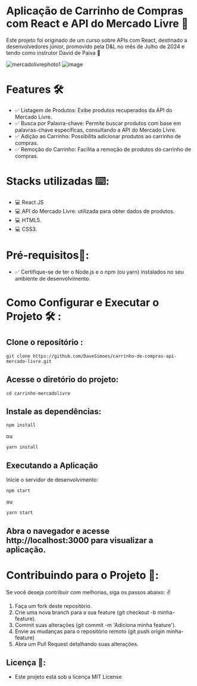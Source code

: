 #  Aplicação de Carrinho de Compras com React e API do Mercado Livre 🚀
 Este projeto foi originado de um curso sobre APIs com React, destinado a desenvolvedores júnior,
promovido pela D&L no mês de Julho de 2024 e tendo como instrutor David de Paiva 🎁

![mercadolivrephoto1](https://github.com/user-attachments/assets/057034f8-dc4d-44c4-9610-2e4d537892e2)
![image](https://github.com/user-attachments/assets/60a67744-ae73-4ba2-b7e8-fc716ab8d110)



# Features  🛠️
- ✅ Listagem de Produtos: Exibe produtos recuperados da API do Mercado Livre.
- ✅ Busca por Palavra-chave: Permite buscar produtos com base em palavras-chave específicas, consultando a API do Mercado Livre.
- ✅ Adição ao Carrinho: Possibilita adicionar produtos ao carrinho de compras.
- ✅ Remoção do Carrinho: Facilita a remoção de produtos do carrinho de compras.

# Stacks utilizadas ⌨️:

  - 💻 React JS
  - 💻 API do Mercado Livre: utilizada para obter dados de produtos.
  - 💻 HTML5.
  - 💻 CSS3.

# Pré-requisitos🌟:
- ✅ Certifique-se de ter o Node.js e o npm (ou yarn) instalados no seu ambiente de desenvolvimento.

# Como Configurar e Executar o Projeto 🛠️ :

 ## Clone o repositório :
```
git clone https://github.com/DaveSimoes/carrinho-de-compras-api-mercado-livre.git
```

 ## Acesse o diretório do projeto:

```
cd carrinho-mercadolivre 
```
 ## Instale as dependências:

```
npm install
```
ou
```
yarn install
```

## Executando a Aplicação
Inicie o servidor de desenvolvimento:
```
npm start
```

ou
```
yarn start
```

## Abra o navegador e acesse http://localhost:3000 para visualizar a aplicação.

# Contribuindo para o Projeto 🎨:
Se você deseja contribuir com melhorias, siga os passos abaixo: ✌️

 1) Faça um fork deste repositório.
 2) Crie uma nova branch para a sua feature (git checkout -b minha-feature).
 3)  Commit suas alterações (git commit -m 'Adiciona minha feature').
 4) Envie as mudanças para o repositório remoto (git push origin minha-feature)
 5) Abra um Pull Request detalhando suas alterações.

 ## Licença 🔑:
- Este projeto está sob a licença MIT License
